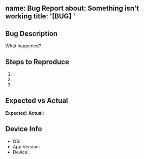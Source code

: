 name: Bug Report
about: Something isn't working
title: '[BUG] '
---

## Bug Description
What happened?

## Steps to Reproduce
1. 
2. 
3. 

## Expected vs Actual
**Expected:** 
**Actual:** 

## Device Info
- OS: 
- App Version: 
- Device:
